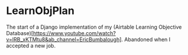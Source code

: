 # LearnObjPlan
The start of a Django implementation of my (Airtable Learning Objective Database)[https://www.youtube.com/watch?v=lRB_xKTMtu8&ab_channel=EricBumbalough]. Abandoned when I accepted a new job.
